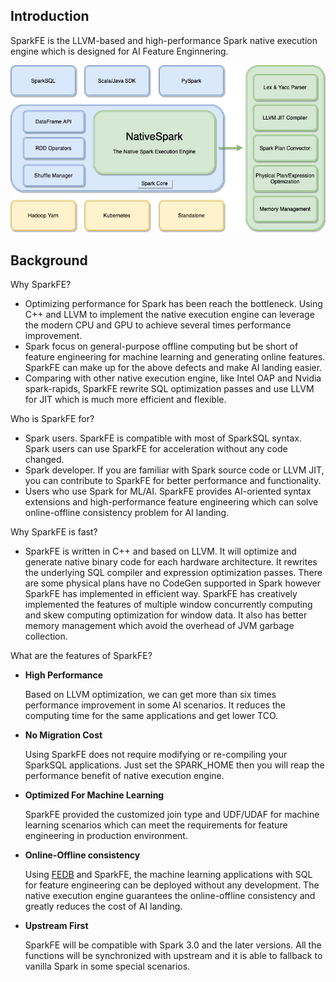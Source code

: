 ## Introduction

SparkFE is the LLVM-based and high-performance Spark native execution engine which is designed for AI Feature Enginnering.

![Architecture](../images/sparkfe_architecture.png)

## Background

Why SparkFE?

* Optimizing performance for Spark has been reach the bottleneck. Using C++ and LLVM to implement the native execution engine can leverage the modern CPU and GPU to achieve several times performance improvement.
* Spark focus on general-purpose offline computing but be short of feature engineering for machine learning and generating online features. SparkFE can make up for the above defects and make AI landing easier.
* Comparing with other native execution engine, like Intel OAP and Nvidia spark-rapids, SparkFE rewrite SQL optimization passes and use LLVM for JIT which is much more efficient and flexible.

Who is SparkFE for?

* Spark users. SparkFE is compatible with most of SparkSQL syntax. Spark users can use SparkFE for acceleration without any code changed.
* Spark developer. If you are familiar with Spark source code or LLVM JIT, you can contribute to SparkFE for better performance and functionality.
* Users who use Spark for ML/AI. SparkFE provides AI-oriented syntax extensions and high-performance feature engineering which can solve online-offline consistency problem for AI landing.

Why SparkFE is fast?

* SparkFE is written in C++ and based on LLVM. It will optimize and generate native binary code for each hardware architecture. It rewrites the underlying SQL compiler and expression optimization passes. There are some physical plans have no CodeGen supported in Spark however SparkFE has implemented in efficient way. SparkFE has creatively implemented the features of multiple window concurrently computing and skew computing optimization for window data. It also has better memory management which avoid the overhead of JVM garbage collection.


What are the features of SparkFE?

* **High Performance**

    Based on LLVM optimization, we can get more than six times performance improvement in some AI scenarios. It reduces the computing time for the same applications and get lower TCO.
    
* **No Migration Cost**

    Using SparkFE does not require modifying or re-compiling your SparkSQL applications. Just set the SPARK_HOME then you will reap the performance benefit of native execution engine.
    
* **Optimized For Machine Learning**

    SparkFE provided the customized join type and UDF/UDAF for machine learning scenarios which can meet the requirements for feature engineering in production environment.

* **Online-Offline consistency**

    Using [FEDB](https://github.com/4paradigm/fedb) and SparkFE, the machine learning applications with SQL for feature engineering can be deployed without any development. The native execution engine guarantees the online-offline consistency and greatly reduces the cost of AI landing. 

* **Upstream First** 
  
    SparkFE will be compatible with Spark 3.0 and the later versions. All the functions will be synchronized with upstream and it is able to fallback to vanilla Spark in some special scenarios.
